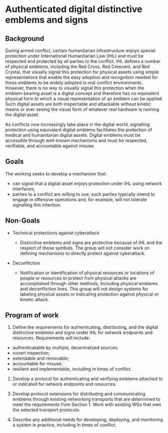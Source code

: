 # Authenticated digital distinctive emblems and signs

## Background

During armed conflict, certain humanitarian infrastructure enjoys special protection under International Humanitarian Law (IHL) and must be respected and protected by all parties to the conflict.
IHL defines a number of physical emblems, including the Red Cross, Red Crescent, and Red Crystal, that visually signal this protection for physical assets using simple representations that enable the easy adoption and recognition needed for these emblems to be widely adopted in real conflict environments.
However, there is no way to visually signal this protection when the emblem-bearing asset is a digital concept and therefore has no equivalent physical form to which a visual representation of an emblem can be applied. Such digital assets are both inspectable and attackable without kinetic means or ever seeing the visual form of whatever real hardware is running the digital asset. 

As conflicts now increasingly take place in the digital world, signalling protection using equivalent digital emblems facilitates the protection of medical and humanitarian digital assets.
Digital emblems must be accessible through well-known mechanisms and must be respected, verifiable, and accountable against misuse.

## Goals

The working seeks to develop a mechanism that:

- can signal that a digital asset enjoys protection under IHL using network interfaces;
- parties to a conflict are willing to use; such parties typically intend to engage in offensive operations and, for example, will not tolerate signalling this intention.

## Non-Goals

* Technical protections against cyberattack
  * Distinctive emblems and signs are protective because of IHL and the respect of those symbols. The group will not consider work on defining mechanisms to directly protect against cyberattack.

* Deconfliction
  * Notification or identification of physical resources or locations of people or resources to protect from physical attacks are accomplished through other methods, including physical emblems and deconfliction lines. This group will not design systems for labeling physical assets or indicating protection against physical or kinetic attack.

## Program of work

1. Define the requirements for authenticating, distributing, and the digital distinctive emblems and signs under IHL for network endpoints and resources. Requirements will include: 
* authenticatable by multiple, decentralized sources; 
* covert inspection; 
* extendable and removable; 
* accountable for misuse; 
* resilient and implementable, including in times of conflict.

2. Develop a protocol for authenticating and verifying emblems attached to or indicated for network endpoints and resources.

3. Develop protocol extensions for distributing and communicating emblems through existing networking transports that are determined to meet the requirements from Section 1. Work with existing WGs that own the selected transport protocols.

4. Describe any additional needs for developing, deploying, and monitoring a system in practice, including in times of conflict.
